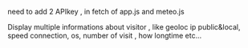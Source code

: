need to add 2 APIkey , in fetch of app.js and meteo.js

Display multiple informations about visitor , like geoloc ip public&local, speed connection, os, number of visit , how longtime etc... 
